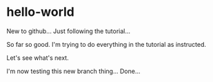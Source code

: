 # hello-world
New to github... Just following the tutorial...

So far so good. I'm trying to do everything in the tutorial as instructed.

Let's see what's next.

I'm now testing this new branch thing... Done...
